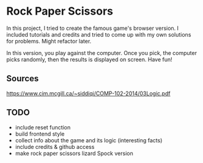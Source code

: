 # Rock Paper Scissors 

In this project, I tried to create the famous game's browser version. I included tutorials and credits and tried to come up with my own solutions for problems. Might refactor later.

In this version, you play against the computer. Once you pick, the computer picks randomly, then the results is displayed on screen. Have fun!

## Sources 

https://www.cim.mcgill.ca/~siddiqi/COMP-102-2014/03Logic.pdf

## TODO

- include reset function
- build frontend style
- collect info about the game and its logic (interesting facts)
- include credits & github access
- make rock paper scissors lizard Spock version